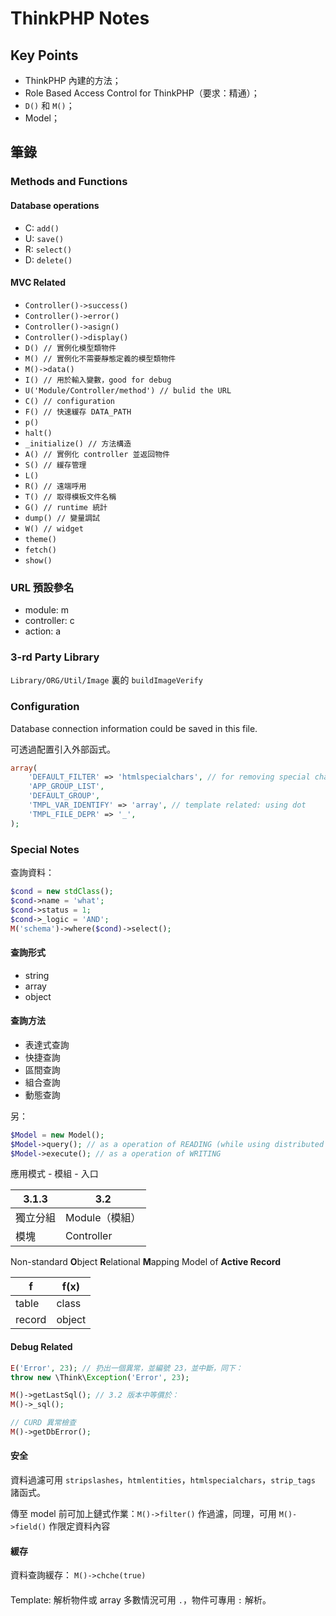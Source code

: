 # ThinkPHP Notes
## Key Points
- ThinkPHP 內建的方法；
- Role Based Access Control for ThinkPHP（要求：精通）；
- `D()` 和 `M()`；
- Model；

## 筆錄
### Methods and Functions
#### Database operations
- C: `add()`
- U: `save()`
- R: `select()`
- D: `delete()`

#### MVC Related
- `Controller()->success()`
- `Controller()->error()`
- `Controller()->asign()`
- `Controller()->display()`
- `D() // 實例化模型類物件`
- `M() // 實例化不需要靜態定義的模型類物件`
- `M()->data()`
- `I() // 用於輸入變數，good for debug`
- `U('Module/Controller/method') // bulid the URL`
- `C() // configuration`
- `F() // 快速緩存 DATA_PATH`
- `p()`
- `halt()`
- `_initialize() // 方法構造`
- `A() // 實例化 controller 並返回物件`
- `S() // 緩存管理`
- `L()`
- `R() // 遠端呼用`
- `T() // 取得模板文件名稱`
- `G() // runtime 統計`
- `dump() // 變量調試`
- `W() // widget`
- `theme()`
- `fetch()`
- `show()`

### URL 預設參名
- module: m
- controller: c
- action: a

### 3-rd Party Library
`Library/ORG/Util/Image` 裏的 `buildImageVerify`

### Configuration
Database connection information could be saved in this file.

可透過配置引入外部函式。
``` PHP
array(
	'DEFAULT_FILTER' => 'htmlspecialchars', // for removing special chars, reference for ThinkPHP 3.1
	'APP_GROUP_LIST',
	'DEFAULT_GROUP',
	'TMPL_VAR_IDENTIFY' => 'array', // template related: using dot
	'TMPL_FILE_DEPR' => '_',
);
```

### Special Notes
查詢資料：
``` PHP
$cond = new stdClass();
$cond->name = 'what';
$cond->status = 1;
$cond->_logic = 'AND';
M('schema')->where($cond)->select();
```

#### 查詢形式
- string
- array
- object

#### 查詢方法
- 表達式查詢
- 快捷查詢
- 區間查詢
- 組合查詢
- 動態查詢

另：
``` PHP
$Model = new Model();
$Model->query(); // as a operation of READING (while using distributed database with IO separation)
$Model->execute(); // as a operation of WRITING
```

應用模式 - 模組 - 入口

3.1.3 | 3.2
----- | ---
獨立分組 | Module（模組）
模塊 | Controller

Non-standard **O**bject **R**elational **M**apping Model of **Active Record**

f   | f(x)
--- | ----
table | class
record | object

#### Debug Related
``` PHP
E('Error', 23); // 扔出一個異常，並編號 23，並中斷，同下：
throw new \Think\Exception('Error', 23);

M()->getLastSql(); // 3.2 版本中等價於：
M()->_sql();

// CURD 異常檢查
M()->getDbError();
```

#### 安全
資料過濾可用 `stripslashes`，`htmlentities`，`htmlspecialchars`，`strip_tags` 諸函式。

傳至 model 前可加上鏈式作業：`M()->filter()` 作過濾，同理，可用 `M()->field()` 作限定資料內容

#### 緩存
資料查詢緩存：
`M()->chche(true)`

####
Template:
解析物件或 array 多數情況可用 `.`，物件可專用 `:` 解析。
